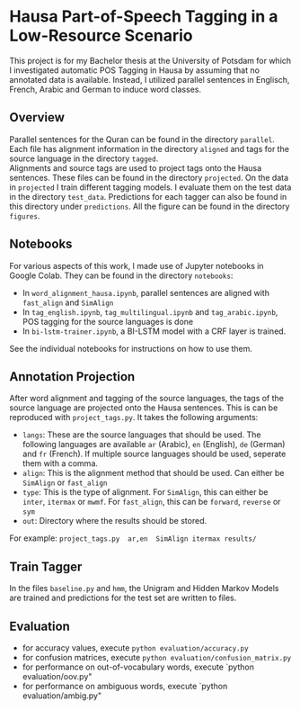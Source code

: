 # Hausa Part-of-Speech Tagging in a Low-Resource Scenario
This project is for my Bachelor thesis at the University of Potsdam for which I investigated automatic POS Tagging in Hausa by assuming that no annotated data is available. Instead, I utilized parallel sentences in Englisch, French, Arabic and German to induce word classes.

## Overview
Parallel sentences for the Quran can be found in the directory `parallel`. Each file has alignment information in the directory `aligned` and tags for the source language in the directory `tagged`.<br>
Alignments and source tags are used to project tags onto the Hausa sentences. These files can be found in the directory `projected`. On the data in `projected` I train different tagging models. 
I evaluate them on the test data in the directory `test_data`. Predictions for each tagger can also be found in this directory under `predictions`.
All the figure can be found in the directory `figures`.

## Notebooks
For various aspects of this work, I made use of Jupyter notebooks in Google Colab. They can be found in the directory `notebooks`:
+ In `word_alignment_hausa.ipynb`, parallel sentences are aligned with `fast_align` and `SimAlign`
+ In `tag_english.ipynb`, `tag_multilingual.ipynb` and `tag_arabic.ipynb`, POS tagging for the source languages is done
+ In `bi-lstm-trainer.ipynb`, a BI-LSTM model with a CRF layer is trained.

See the individual notebooks for instructions on how to use them.

## Annotation Projection
After word alignment and tagging of the source languages, the tags of the source language are projected onto the Hausa sentences. 
This is can be reproduced with `project_tags.py`. It takes the following arguments:
+ `langs`: These are the source languages that should be used. The following languages are available `ar` (Arabic), `en` (English), `de` (German) and `fr` (French). If multiple source languages should be used, seperate them with a comma. 
+ `align`: This is the alignment method that should be used. Can either be `SimAlign` or `fast_align`
+ `type`: This is the type of alignment. For `SimAlign`, this can either be `inter`, `itermax` or `mwmf`. For `fast_align`, this can be `forward`, `reverse` or `sym`
+ `out`: Directory where the results should be stored.

For example:
`project_tags.py  ar,en  SimAlign itermax results/`

## Train Tagger
In the files `baseline.py` and `hmm`, the Unigram and Hidden Markov Models are trained and predictions for the test set are written to files. 

## Evaluation
+ for accuracy values, execute `python evaluation/accuracy.py`
+ for confusion matrices, execute `python evaluation/confusion_matrix.py`
+ for performance on out-of-vocabulary words, execute `python evaluation/oov.py"
+ for performance on ambiguous words, execute `python evaluation/ambig.py"
